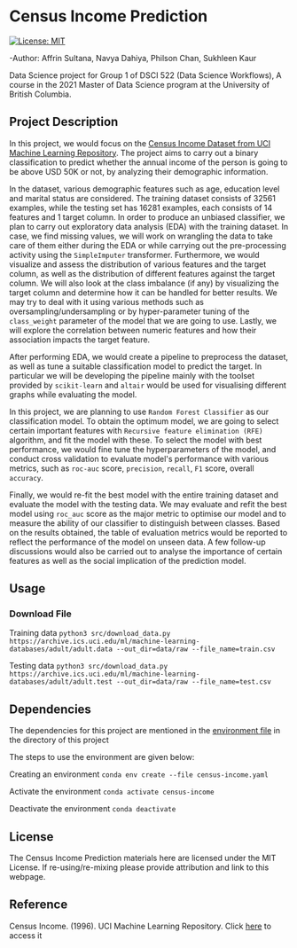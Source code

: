 # Census Income Prediction

[![License: MIT](https://img.shields.io/badge/License-MIT-yellow.svg)](https://opensource.org/licenses/MIT)

-Author: Affrin Sultana, Navya Dahiya, Philson Chan, Sukhleen Kaur

Data Science project for Group 1 of DSCI 522 (Data Science Workflows), A course in the 2021 Master of Data Science program at the University of British Columbia.

## Project Description

In this project, we would focus on the [Census Income Dataset from UCI Machine Learning Repository](https://archive-beta.ics.uci.edu/ml/datasets/census+income). The project aims to carry out a binary classification to predict whether the annual income of the person is going to be above USD 50K or not, by analyzing their demographic information.

In the dataset, various demographic features such as age, education level and marital status are considered. The training dataset consists of 32561 examples, while the testing set has 16281 examples, each consists of 14 features and 1 target column. In order to produce an unbiased classifier, we plan to carry out exploratory data analysis (EDA) with the training dataset. In case, we find missing values, we will work on wrangling the data to take care of them either during the EDA or while carrying out the pre-processing activity using the `SimpleImputer` transformer. Furthermore, we would visualize and assess the distribution of various features and the target column, as well as the distribution of different features against the target column. We will also look at the class imbalance (if any) by visualizing the target column and determine how it can be handled for better results. We may try to deal with it using various methods such as oversampling/undersampling or by hyper-parameter tuning of the `class_weight` parameter of the model that we are going to use. Lastly, we will explore the correlation between numeric features and how their association impacts the target feature.

After performing EDA, we would create a pipeline to preprocess the dataset, as well as tune a suitable classification model to predict the target. In particular we will be developing the pipeline mainly with the toolset provided by `scikit-learn` and `altair` would be used for visualising different graphs while evaluating the model.

In this project, we are planning to use `Random Forest Classifier` as our classification model. To obtain the optimum model, we are going to select certain important features with `Recursive feature elimination (RFE)` algorithm, and fit the model with these. To select the model with best performance, we would fine tune the hyperparameters of the model, and conduct cross validation to evaluate model's performance with various metrics, such as `roc-auc` score, `precision`, `recall`, `F1` score, overall `accuracy`.

Finally, we would re-fit the best model with the entire training dataset and evaluate the model with the testing data. We may evaluate and refit the best model using `roc_auc` score as the major metric to optimise our model and to measure the ability of our classifier to distinguish between classes. Based on the results obtained, the table of evaluation metrics would be reported to reflect the performance of the model on unseen data. A few follow-up discussions would also be carried out to analyse the importance of certain features as well as the social implication of the prediction model.

## Usage

### Download File

Training data
```python3 src/download_data.py https://archive.ics.uci.edu/ml/machine-learning-databases/adult/adult.data --out_dir=data/raw --file_name=train.csv```

Testing data
```python3 src/download_data.py https://archive.ics.uci.edu/ml/machine-learning-databases/adult/adult.test --out_dir=data/raw --file_name=test.csv```

## Dependencies

The dependencies for this project are mentioned in the [environment file](https://github.com/UBC-MDS/census-income-prediction/blob/main/census-income.yaml) in the directory of this project

The steps to use the environment are given below:

Creating an environment  ```conda env create --file census-income.yaml```

Activate the environment  ```conda activate census-income```

Deactivate the environment  ```conda deactivate```


## License

The Census Income Prediction materials here are licensed under the MIT License. If re-using/re-mixing please provide attribution and link to this webpage.

## Reference

Census Income. (1996). UCI Machine Learning Repository. Click [here](https://archive-beta.ics.uci.edu/ml/datasets/census+income) to access it
